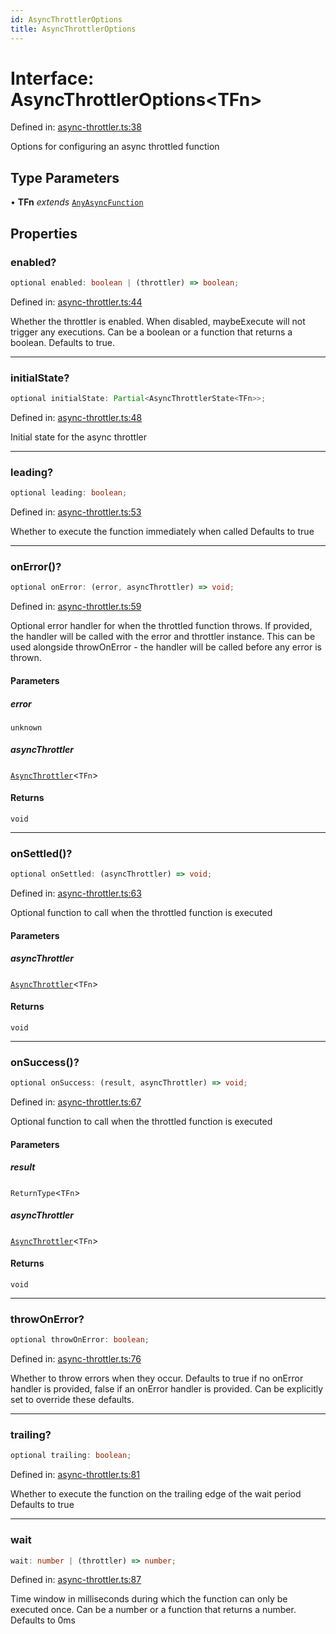 ```yaml
---
id: AsyncThrottlerOptions
title: AsyncThrottlerOptions
---
```


<!-- DO NOT EDIT: this page is autogenerated from the type comments -->

# Interface: AsyncThrottlerOptions\<TFn\>

Defined in: [async-throttler.ts:38](https://github.com/TanStack/pacer/blob/main/packages/pacer/src/async-throttler.ts#L38)

Options for configuring an async throttled function

## Type Parameters

• **TFn** *extends* [`AnyAsyncFunction`](../../type-aliases/anyasyncfunction.md)

## Properties

### enabled?

```ts
optional enabled: boolean | (throttler) => boolean;
```

Defined in: [async-throttler.ts:44](https://github.com/TanStack/pacer/blob/main/packages/pacer/src/async-throttler.ts#L44)

Whether the throttler is enabled. When disabled, maybeExecute will not trigger any executions.
Can be a boolean or a function that returns a boolean.
Defaults to true.

***

### initialState?

```ts
optional initialState: Partial<AsyncThrottlerState<TFn>>;
```

Defined in: [async-throttler.ts:48](https://github.com/TanStack/pacer/blob/main/packages/pacer/src/async-throttler.ts#L48)

Initial state for the async throttler

***

### leading?

```ts
optional leading: boolean;
```

Defined in: [async-throttler.ts:53](https://github.com/TanStack/pacer/blob/main/packages/pacer/src/async-throttler.ts#L53)

Whether to execute the function immediately when called
Defaults to true

***

### onError()?

```ts
optional onError: (error, asyncThrottler) => void;
```

Defined in: [async-throttler.ts:59](https://github.com/TanStack/pacer/blob/main/packages/pacer/src/async-throttler.ts#L59)

Optional error handler for when the throttled function throws.
If provided, the handler will be called with the error and throttler instance.
This can be used alongside throwOnError - the handler will be called before any error is thrown.

#### Parameters

##### error

`unknown`

##### asyncThrottler

[`AsyncThrottler`](../../classes/asyncthrottler.md)\<`TFn`\>

#### Returns

`void`

***

### onSettled()?

```ts
optional onSettled: (asyncThrottler) => void;
```

Defined in: [async-throttler.ts:63](https://github.com/TanStack/pacer/blob/main/packages/pacer/src/async-throttler.ts#L63)

Optional function to call when the throttled function is executed

#### Parameters

##### asyncThrottler

[`AsyncThrottler`](../../classes/asyncthrottler.md)\<`TFn`\>

#### Returns

`void`

***

### onSuccess()?

```ts
optional onSuccess: (result, asyncThrottler) => void;
```

Defined in: [async-throttler.ts:67](https://github.com/TanStack/pacer/blob/main/packages/pacer/src/async-throttler.ts#L67)

Optional function to call when the throttled function is executed

#### Parameters

##### result

`ReturnType`\<`TFn`\>

##### asyncThrottler

[`AsyncThrottler`](../../classes/asyncthrottler.md)\<`TFn`\>

#### Returns

`void`

***

### throwOnError?

```ts
optional throwOnError: boolean;
```

Defined in: [async-throttler.ts:76](https://github.com/TanStack/pacer/blob/main/packages/pacer/src/async-throttler.ts#L76)

Whether to throw errors when they occur.
Defaults to true if no onError handler is provided, false if an onError handler is provided.
Can be explicitly set to override these defaults.

***

### trailing?

```ts
optional trailing: boolean;
```

Defined in: [async-throttler.ts:81](https://github.com/TanStack/pacer/blob/main/packages/pacer/src/async-throttler.ts#L81)

Whether to execute the function on the trailing edge of the wait period
Defaults to true

***

### wait

```ts
wait: number | (throttler) => number;
```

Defined in: [async-throttler.ts:87](https://github.com/TanStack/pacer/blob/main/packages/pacer/src/async-throttler.ts#L87)

Time window in milliseconds during which the function can only be executed once.
Can be a number or a function that returns a number.
Defaults to 0ms

